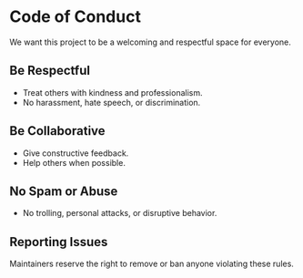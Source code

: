 # Code of Conduct

We want this project to be a welcoming and respectful space for everyone.

## **Be Respectful**
- Treat others with kindness and professionalism.
- No harassment, hate speech, or discrimination.

## **Be Collaborative**
- Give constructive feedback.
- Help others when possible.

## **No Spam or Abuse**
- No trolling, personal attacks, or disruptive behavior.

## **Reporting Issues**
Maintainers reserve the right to remove or ban anyone violating these rules.  
